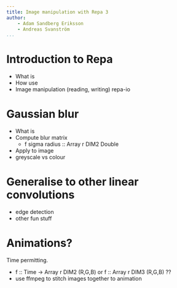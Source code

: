 ```yaml
---
title: Image manipulation with Repa 3
author:
    - Adam Sandberg Eriksson
    - Andreas Svanström
...
```


# Introduction to Repa

- What is
- How use
- Image manipulation (reading, writing) repa-io


# Gaussian blur

- What is
- Compute blur matrix
    - f sigma radius :: Array r DIM2 Double
- Apply to image
- greyscale vs colour


# Generalise to other linear convolutions

- edge detection
- other fun stuff


# Animations?

Time permitting.

- f :: Time -> Array r DIM2 (R,G,B)
  or f :: Array r DIM3 (R,G,B) ??
- use ffmpeg to stitch images together to animation
